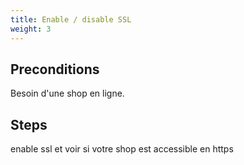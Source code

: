 ```yaml
---
title: Enable / disable SSL
weight: 3
---
```


## Preconditions

Besoin d'une shop en ligne.
## Steps

enable ssl et voir si votre shop est accessible en https

